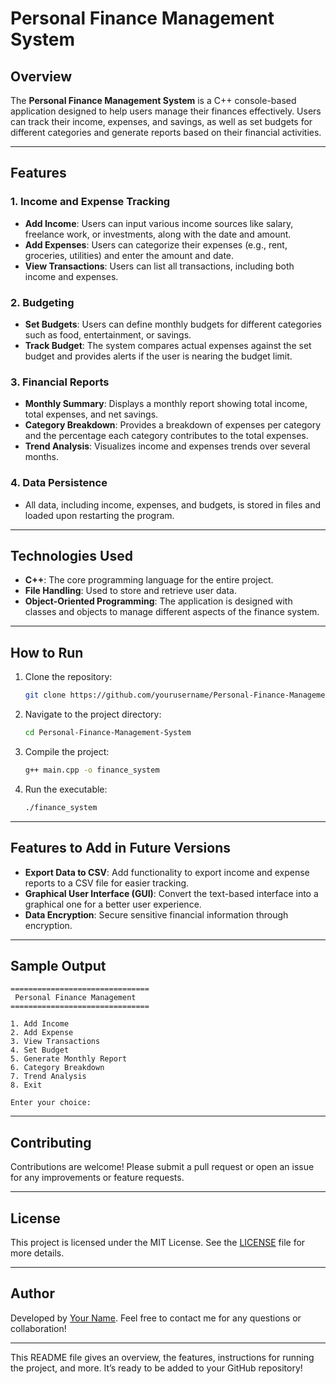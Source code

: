 

# Personal Finance Management System

## Overview

The **Personal Finance Management System** is a C++ console-based application designed to help users manage their finances effectively. Users can track their income, expenses, and savings, as well as set budgets for different categories and generate reports based on their financial activities.

---

## Features

### 1. **Income and Expense Tracking**
- **Add Income**: Users can input various income sources like salary, freelance work, or investments, along with the date and amount.
- **Add Expenses**: Users can categorize their expenses (e.g., rent, groceries, utilities) and enter the amount and date.
- **View Transactions**: Users can list all transactions, including both income and expenses.

### 2. **Budgeting**
- **Set Budgets**: Users can define monthly budgets for different categories such as food, entertainment, or savings.
- **Track Budget**: The system compares actual expenses against the set budget and provides alerts if the user is nearing the budget limit.

### 3. **Financial Reports**
- **Monthly Summary**: Displays a monthly report showing total income, total expenses, and net savings.
- **Category Breakdown**: Provides a breakdown of expenses per category and the percentage each category contributes to the total expenses.
- **Trend Analysis**: Visualizes income and expenses trends over several months.

### 4. **Data Persistence**
- All data, including income, expenses, and budgets, is stored in files and loaded upon restarting the program.

---

## Technologies Used
- **C++**: The core programming language for the entire project.
- **File Handling**: Used to store and retrieve user data.
- **Object-Oriented Programming**: The application is designed with classes and objects to manage different aspects of the finance system.

---

## How to Run

1. Clone the repository:
   ```bash
   git clone https://github.com/yourusername/Personal-Finance-Management-System.git
   ```

2. Navigate to the project directory:
   ```bash
   cd Personal-Finance-Management-System
   ```

3. Compile the project:
   ```bash
   g++ main.cpp -o finance_system
   ```

4. Run the executable:
   ```bash
   ./finance_system
   ```

---

## Features to Add in Future Versions

- **Export Data to CSV**: Add functionality to export income and expense reports to a CSV file for easier tracking.
- **Graphical User Interface (GUI)**: Convert the text-based interface into a graphical one for a better user experience.
- **Data Encryption**: Secure sensitive financial information through encryption.

---

## Sample Output

```
===============================
 Personal Finance Management
===============================

1. Add Income
2. Add Expense
3. View Transactions
4. Set Budget
5. Generate Monthly Report
6. Category Breakdown
7. Trend Analysis
8. Exit

Enter your choice: 
```

---

## Contributing

Contributions are welcome! Please submit a pull request or open an issue for any improvements or feature requests.

---

## License

This project is licensed under the MIT License. See the [LICENSE](LICENSE) file for more details.

---

## Author

Developed by [Your Name](https://github.com/yourusername). Feel free to contact me for any questions or collaboration!

---

This README file gives an overview, the features, instructions for running the project, and more. It’s ready to be added to your GitHub repository!
